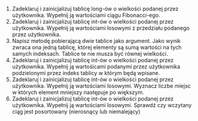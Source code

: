 1. Zadeklaruj i zainicjalizuj tablicę long-ów o wielkości podanej przez użytkownika.
 Wypełnij ją wartościami ciągu Fibonacci-ego.
2. Zadeklaruj i zainicjalizuj tablicę int-ów o wielkości podanej przez użytkownika. 
Wypełnij ją wartościami losowymi z przedziału podanego przez użytkownika.
3. Napisz metodę pobierającą dwie tablice jako argument.
 Jako wynik zwraca ona jedną tablicę, której elementy są sumą wartości na tych samych indeksach.
 Tablice te nie musza być równej wielkości.
4. Zadeklaruj i zainicjalizuj tablicę int-ów o wielkości podanej przez użytkownika.
 Wypełnij ją wartośicami podanymi przez użytkownika podzielonymi przez indeks tablicy w którym będą wpisane.
5. Zadeklaruj i zainicjalizuj tablicę int-ów o wielkości podanej przez użytkownika.
 Wypełnij ją wartościami losowymi. Wyznacz liczbe miejsc w których element mniejszy następuje po większym.
6. Zadeklaruj i zainicjalizuj tablicę int-ów o wielkości podanej przez użytkownika.
 Wypełnij ją wartościami losowymi. Sprawdź czy wczytany ciąg jest posortowany (nierosnący lub niemalejący)

